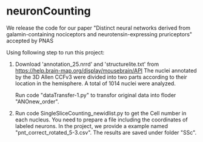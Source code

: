 # neuronCounting
We release the code for our paper "Distinct neural networks derived from galamin-containing nociceptors and neurotensin-expressing pruriceptors" accepted by PNAS 

Using following step to run this project:

1. Download 'annotation_25.nrrd' and 'structurelite.txt' from https://help.brain-map.org/display/mousebrain/API
   The nuclei annotated by the 3D Allen CCFv3 were divided into two parts according to their location in the hemisphere. A total of 1014 nuclei were analyzed.
   
   Run code "dataTransfer-1.py" to transfor original data into floder "ANOnew_order".

2. Run code SingleSliceCounting_newidlist.py to get the Cell number in each nucleus. You need to prepare a file including the coordinates of labeled neurons. In the project, we provide a example named "pnt_correct_rotated_5-3.csv". The results are saved under folder "SSc".
